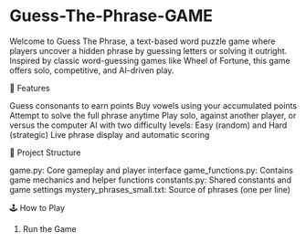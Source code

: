 # Guess-The-Phrase-GAME
Welcome to Guess The Phrase, a text-based word puzzle game where players uncover a hidden phrase by guessing letters or solving it outright. Inspired by classic word-guessing games like Wheel of Fortune, this game offers solo, competitive, and AI-driven play.

📜 Features

Guess consonants to earn points
Buy vowels using your accumulated points
Attempt to solve the full phrase anytime
Play solo, against another player, or versus the computer
AI with two difficulty levels: Easy (random) and Hard (strategic)
Live phrase display and automatic scoring

📁 Project Structure

game.py: Core gameplay and player interface
game_functions.py: Contains game mechanics and helper functions
constants.py: Shared constants and game settings
mystery_phrases_small.txt: Source of phrases (one per line)

🕹️ How to Play

1. Run the Game
